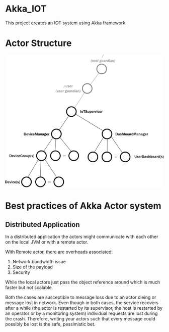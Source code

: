 # Akka_IOT
This project creates an IOT system using Akka framework

# Actor Structure

![](./resources/images/arch_tree_diagram.png)

# Best practices of Akka Actor system

## Distributed Application
In a distributed application the actors might communicate
with each other on the local JVM or with a remote actor.

With Remote actor, there are overheads associated:
1. Network bandwidth issue
2. Size of the payload
3. Security

While the local actors just pass the object reference around
which is much faster but not scalable.

Both the cases are susceptible to message loss due 
to an actor dieing or message lost in network.
Even though in both cases, the service recovers after a while (the actor is restarted by its supervisor, the host is restarted by an operator or by a monitoring system) individual requests are lost during the crash. Therefore, writing your actors such that every message could possibly be lost is the safe, pessimistic bet.  